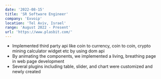 ```yaml
---
date: '2022-08-15'
title: 'SR Software Engineer'
company: 'Exvoip'
location: 'Tel Aviv, Israel'
range: 'August 2022 - Present'
url: 'https://www.plasbit.com/'
---
```


- Implemented third party api like coin to currency, coin to coin, crypto mining calculator widget etc by using dom api
- By animating the components, we implemented a living, breathing page in web page development
- Several plugins including table, slider, and chart were customized and newly created
